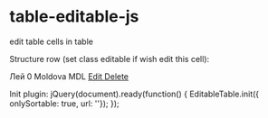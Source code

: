 # table-editable-js
edit table cells in table

Structure row (set class editable if wish edit this cell):
  <tr data-id="1">
    <td class="editable" data-name="Title"> Лей </td>
    <td class="editable" data-name="Cost"> 0 </td>
    <td class="editable" data-name="Country"> Moldova </td>
    <td class="editable" data-name="ShortTitle">MDL</td>
    <td>
        <a class="editRow" href="javascript:;"> Edit </a>
    </td>
    <td>
        <a class="delete" href="javascript:;"> Delete </a>
    </td>
  </tr>

Init plugin:
  jQuery(document).ready(function() {
      EditableTable.init({ onlySortable: true, url: ''});
  });
